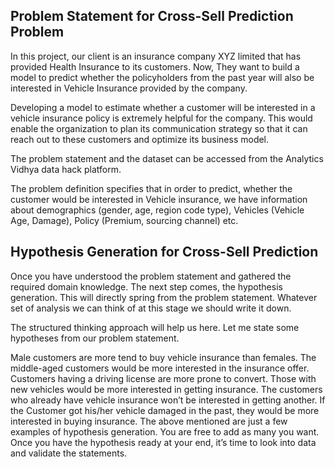 ## Problem Statement for Cross-Sell Prediction Problem
In this project, our client is an insurance company XYZ limited that has provided Health Insurance to its customers. Now, They want to build a model to predict whether the policyholders from the past year will also be interested in Vehicle Insurance provided by the company.

Developing a model to estimate whether a customer will be interested in a vehicle insurance policy is extremely helpful for the company. This would enable the organization to plan its communication strategy so that it can reach out to these customers and optimize its business model.

The problem statement and the dataset can be accessed from the Analytics Vidhya data hack platform.

The problem definition specifies that in order to predict, whether the customer would be interested in Vehicle insurance, we have information about demographics (gender, age, region code type), Vehicles (Vehicle Age, Damage), Policy (Premium, sourcing channel) etc.

## Hypothesis Generation for Cross-Sell Prediction
Once you have understood the problem statement and gathered the required domain knowledge. The next step comes, the hypothesis generation. This will directly spring from the problem statement. Whatever set of analysis we can think of at this stage we should write it down.

The structured thinking approach will help us here. Let me state some hypotheses from our problem statement.

Male customers are more tend to buy vehicle insurance than females.
The middle-aged customers would be more interested in the insurance offer.
Customers having a driving license are more prone to convert.
Those with new vehicles would be more interested in getting insurance.
The customers who already have vehicle insurance won’t be interested in getting another.
If the Customer got his/her vehicle damaged in the past, they would be more interested in buying insurance.
The above mentioned are just a few examples of hypothesis generation. You are free to add as many you want. Once you have the hypothesis ready at your end, it’s time to look into data and validate the statements.